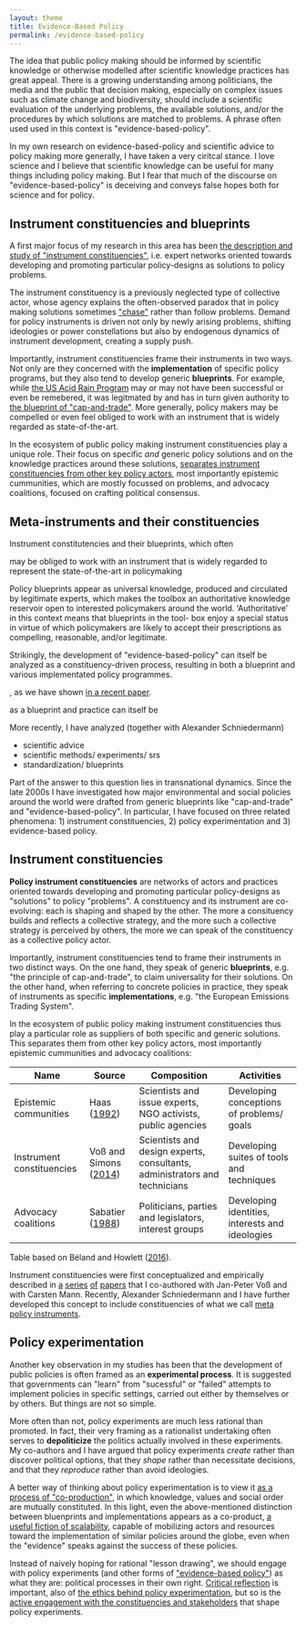 ```yaml
---
layout: theme
title: Evidence-Based Policy
permalink: /evidence-based-policy
---
```


The idea that public policy making should be informed by scientific knowledge or otherwise modelled after scientific knowledge practices has great appeal. There is a growing understanding among politicians, the media and the public that decision making, especially on complex issues such as climate change and biodiversity, should include a scientific evaluation of the underlying problems, the available solutions, and/or the procedures by which solutions are matched to problems. A phrase often used used in this context is "evidence-based-policy".

In my own research on evidence-based-policy and scientific advice to policy making more generally, I have taken a very ciritcal stance. I love science and I believe that scientific knowledge can be useful for many things including policy making. But I fear that much of the discourse on "evidence-based-policy" is deceiving and conveys false hopes both for science and for policy.

## Instrument constituencies and blueprints

A first major focus of my research in this area has been [the description and study of "instrument constituencies"](https://doi.org/10.1080/14494035.2017.1375248), i.e. expert networks oriented towards developing and promoting particular policy-designs as solutions to policy problems.

The instrument constituency is a previously neglected type of collective actor, whose agency explains the often-observed paradox that in policy making solutions sometimes ["chase"](https://onlinelibrary.wiley.com/doi/10.1111/gove.12179) rather than follow problems. Demand for policy instruments is driven not only by newly arising problems, shifting ideologies or power constellations but also by endogenous dynamics of instrument development, creating a supply push. 

Importantly, instrument constituencies frame their instruments in two ways. Not only are they concerned with the **implementation** of specific policy programs, but they also tend to develop generic **blueprints**. For example, while [the US Acid Rain Program](https://www.taylorfrancis.com/chapters/edit/10.4324/9781315886985-11/politics-means-making-emissions-trading-instrument-pre-history-carbon-trading-arno-simons-jan-peter-vo%C3%9F) may or may not have been successful or even be remebered, it was legitmated by and has in turn given authority to [the blueprint of "cap-and-trade"](http://dx.doi.org/10.14279/depositonce-5561). More generally, policy makers may be compelled or even feel obliged to work with an instrument that is widely regarded as state-of-the-art.

In the ecosystem of public policy making instrument constituencies play a unique role. Their focus on specific *and* generic policy solutions and on the knowledge practices around these solutions, [separates instrument constituencies from other key policy actors](http://dx.doi.org/10.2139/ssrn.2593626), most importantly epistemic cummunities, which are mostly focussed on problems, and advocacy coalitions, focused on crafting political consensus. 

## Meta-instruments and their constituencies

Instrument constitutencies and their blueprints, which often 


 may be obliged to work with an instrument that is widely regarded to represent the state-of-the-art in policymaking


Policy blueprints appear as universal knowledge, produced and circulated by legitimate experts, which makes the toolbox an authoritative knowledge reservoir open to interested policymakers around the world. ‘Authoritative’ in this context means that blueprints in the tool- box enjoy a special status in virtue of which policymakers are likely to accept their prescriptions as compelling, reasonable, and/or legitimate.


Strikingly, the development of "evidence-based-policy" can itself be analyzed as a constituency-driven process, resulting in both a blueprint and various implementated policy programmes.



, as we have shown [in a recent paper](https://doi.org/10.1332/030557321X16225469993170). 


as a blueprint and practice can itself be 


More recently, I have analyzed (together with Alexander Schniedermann)  




- scientific advice
- scientific methods/ experiments/ srs
- standardization/ blueprints



Part of the answer to this question lies in transnational dynamics. Since the late 2000s I have investigated how major environmental and social policies around the world were drafted from generic blueprints like "cap-and-trade" and "evidence-based-policy". In particular, I have focused on three related phenomena: 1) instrument constituencies, 2) policy experimentation and 3) evidence-based policy.

## Instrument constituencies

**Policy instrument constituencies** are networks of actors and practices oriented towards developing and promoting particular policy-designs as "solutions" to policy "problems". A constituency and its instrument are co-evolving: each is shaping and shaped by the other. The more a consituency builds and reflects a collective strategy, and the more such a collective strategy is perceived by others, the more we can speak of the constituency as a collective policy actor.

Importantly, instrument constituencies tend to frame their instruments in two distinct ways. On the one hand, they speak of generic **blueprints**, e.g. "the principle of cap-and-trade", to claim  universality for their solutions. On the other hand, when referring to concrete policies in practice, they speak of instruments as specific **implementations**, e.g. "the European Emissions Trading System".

In the ecosystem of public policy making instrument constituencies thus play a particular role as suppliers of both specific and generic solutions. This separates them from other key policy actors, most importantly epistemic cummunities and advocacy coalitions:

| Name | Source | Composition | Activities
|-------|--------|---------|---------
| Epistemic communities | Haas ([1992](https://doi.org/10.1017/S0020818300001442)) | Scientists and issue experts, NGO activists, public agencies | Developing conceptions of problems/ goals 
| Instrument constituencies | Voß and Simons ([2014](https://doi.org/10.1080/09644016.2014.923625)) | Scientists and design experts, consultants, administrators and technicians | Developing suites of tools and techniques
| Advocacy coalitions | Sabatier ([1988](https://doi.org/10.1007/BF00136406)) | Politicians, parties and legislators, interest groups | Developing identities, interests and ideologies 

Table based on Béland and Howlett ([2016](https://doi.org/10.1111/gove.12179)).

Instrument constituencies were first conceptualized and empirically described in [a](https://doi.org/10.1080/09644016.2014.923625) [series](https://doi.org/10.1017/S0376892914000381) [of](https://www.taylorfrancis.com/chapters/edit/10.4324/9781315886985-11/politics-means-making-emissions-trading-instrument-pre-history-carbon-trading-arno-simons-jan-peter-vo%C3%9F) [papers](https://doi.org/10.1080/14494035.2017.1375248) that I co-authored with Jan-Peter Voß and with Carsten Mann. Recently, Alexander Schniedermann and I have further developed this concept to include constituencies of what we call [meta policy instruments](/meta-policy-instruments-and-their-constituencies).

## Policy experimentation

Another key observation in my studies has been that the development of public policies is often framed as an **experimental process**. It is suggested that governments can "learn" from "sucessful" or "failed" attempts to implement policies in specific settings, carried out either by themselves or by others. But things are not so simple. 

More often than not, policy experiments are much less rational than promoted. In fact, their very framing as a rationalist undertaking often serves to **depoliticize** the politics actually involved in these experiments. My co-authors and I have argued that policy experiments *create* rather than discover political options, that they *shape* rather than necessitate decisions, and that they *reproduce* rather than avoid ideologies. 

A better way of thinking about policy experimentation is to view it [as a process of "co-production"](https://doi.org/10.1007/s11077-018-9313-9), in which knowledge, values and social order are mutually constituted. In this light, even the above-mentioned distinction between bluenprints and implementations appears as a co-product, [a useful fiction of scalability](http://dx.doi.org/10.1080/09644016.2014.893120),
 capable of mobilizing actors and resources toward the implementation of similar policies around the globe, even when the "evidence" speaks against the success of these policies.

 Instead of naively hoping for rational "lesson drawing", we should engage with policy experiments (and other forms of ["evidence-based policy"](https://doi.org/10.1332/030557321X16225469993170)) as what they are: political processes in their own right. [Critical reflection](https://policyandpoliticsblog.com/2021/07/07/why-evidence-based-policy-is-political/) is important, also of [the ethics behind policy experimentation](https://doi.org/10.1007/978-3-319-17308-5_5), but so is the [active engagement with the constituencies and stakeholders](https://depositonce.tu-berlin.de/bitstream/11303/4776/1/challenging_futures_biodiversity_offsets.pdf) that shape policy experiments.
